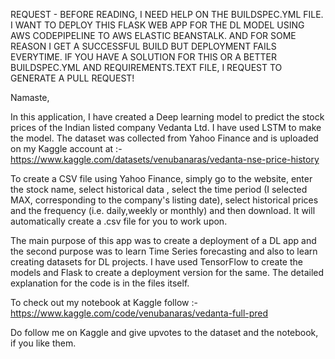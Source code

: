 REQUEST - BEFORE READING, I NEED HELP ON THE BUILDSPEC.YML FILE. I WANT TO DEPLOY THIS FLASK WEB APP FOR THE DL MODEL USING AWS CODEPIPELINE TO AWS ELASTIC BEANSTALK. AND FOR 
SOME REASON I GET A SUCCESSFUL BUILD BUT DEPLOYMENT FAILS EVERYTIME. IF YOU HAVE A SOLUTION FOR THIS OR A BETTER BUILDSPEC.YML AND REQUIREMENTS.TEXT FILE, I REQUEST TO
GENERATE A PULL REQUEST!
 
Namaste,

In this application, I have created a Deep learning model to predict the stock prices of the Indian listed company Vedanta Ltd.
I have used LSTM to make the model. The dataset was collected from Yahoo Finance and is uploaded on my Kaggle account at :- https://www.kaggle.com/datasets/venubanaras/vedanta-nse-price-history

To create a CSV file using Yahoo Finance, simply go to the website, enter the stock name, select historical data
, select the time period (I selected MAX, corresponding to the company's listing date), select historical prices and the frequency (i.e. daily,weekly or monthly)
and then download. It will automatically create a .csv file for you to work upon.


The main purpose of this app was to create a deployment of a DL app and the second purpose was to learn Time Series forecasting and also to learn creating datasets
for DL projects.
I have used TensorFlow to create the models and Flask to create a deployment version for the same. The detailed explanation for the code is in the files itself.

To check out my notebook at Kaggle follow :- https://www.kaggle.com/code/venubanaras/vedanta-full-pred

Do follow me on Kaggle and give upvotes to the dataset and the notebook, if you like them.
